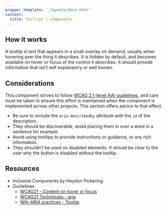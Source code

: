 ```yaml
---
wrapper_template: '_layouts/docs.html'
context:
  title: Tooltips | Components
---
```


## How it works

A tooltip is text that appears in a small overlay on demand, usually when hovering over the thing it describes. It is hidden by default, and becomes available on hover or focus of the control it describes. It should provide information that isn’t self explanatory or well known.

## Considerations

This component strives to follow [WCAG 2.1 (level AA) guidelines](https://www.w3.org/TR/WCAG21/), and care must be taken to ensure this effort is maintained when the component is implemented across other projects. This section offers advice to that effect:

- Be sure to include the `aria-describedby` attribute with the `id` of the description.
- They should be discoverable, avoid placing them in over a word in a sentence for example.
- Avoid using tooltips to provide instructions or guidance, or any rich information.
- They shouldn’t be used on disabled elements. It should be clear to the user why the button is disabled without the tooltip.

## Resources

- Inclusive Components by Heydon Pickering
- Guidelines
  - [WCAG21 - Content on hover or focus](https://www.w3.org/TR/WCAG21/#content-on-hover-or-focus)
  - [WCAG21 Techniques - aria](https://www.w3.org/WAI/WCAG21/Techniques/aria/ARIA1)
  - [WAI-ARIA practices - Tooltip](https://www.w3.org/TR/wai-aria-practices-1.1/#tooltip)

